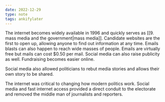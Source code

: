 ```yaml
---
date: 2022-12-29
type: note
tags: ankifylater
---
```


The internet becomes widely available in 1996 and quickly serves as [[9. mass media and the government|mass media]]. Candidate websites are the first to open up, allowing anyone to find out information at any time. Emails blasts can also happen to reach wide masses of people. Emails are virtually free but mails can cost $0.50 per mail. Social media can also raise publicity as well. Fundraising becomes easier online.

Social media also allowed politicians to rebut media stories and allows their own story to be shared.

The internet was critical to changing how modern politics work. Social media and fast internet access provided a direct conduit to the electorate and removed the middle man of journalists and reporters.

